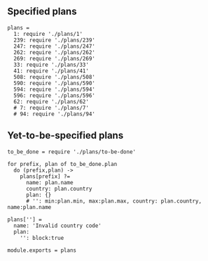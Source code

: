 Specified plans
---------------

    plans =
      1: require './plans/1'
      239: require './plans/239'
      247: require './plans/247'
      262: require './plans/262'
      269: require './plans/269'
      33: require './plans/33'
      41: require './plans/41'
      508: require './plans/508'
      590: require './plans/590'
      594: require './plans/594'
      596: require './plans/596'
      62: require './plans/62'
      # 7: require './plans/7'
      # 94: require './plans/94'

Yet-to-be-specified plans
-------------------------

    to_be_done = require './plans/to-be-done'

    for prefix, plan of to_be_done.plan
      do (prefix,plan) ->
        plans[prefix] ?=
          name: plan.name
          country: plan.country
          plan: {}
          # '': min:plan.min, max:plan.max, country: plan.country, name:plan.name

    plans[''] =
      name: 'Invalid country code'
      plan:
        '': block:true

    module.exports = plans
